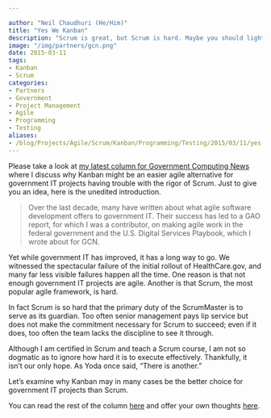 ```yaml
---

author: "Neil Chaudhuri (He/Him)"
title: "Yes We Kanban"
description: "Scrum is great, but Scrum is hard. Maybe you should lighten things up with Kanban instead."
image: "/img/partners/gcn.png"
date: 2015-03-11
tags: 
- Kanban
- Scrum
categories: 
- Partners
- Government
- Project Management
- Agile
- Programming
- Testing
aliases:
- /blog/Projects/Agile/Scrum/Kanban/Programming/Testing/2015/03/11/yes-we-kanban
---
```


Please take a look at [my latest column for Government Computing News](http://gcn.com/articles/2015/03/11/kanban-basics.aspx)
where I discuss why Kanban might be an easier agile alternative for government IT projects having trouble with
the rigor of Scrum. Just to give you an idea, here is the unedited introduction.

> Over the last decade, many have written about what agile software development offers to government IT. Their success has led to a GAO report, for which I was a contributor, on making agile work in the federal government and the U.S. Digital Services Playbook, which I wrote about for GCN.


Yet while government IT has improved, it has a long way to go. We witnessed the spectacular failure of the initial rollout of HealthCare.gov, and many far less visible failures happen all the time. One reason is that not enough government IT projects are agile. Another is that Scrum, the most popular agile framework, is hard.


In fact Scrum is so hard that the primary duty of the ScrumMaster is to serve as its guardian. Too often senior management pays lip service but does not make the commitment necessary for Scrum to succeed; even if it does, too often the team lacks the discipline to see it through.


Although I am certified in Scrum and teach a Scrum course, I am not so dogmatic as to ignore how hard it is to execute effectively. Thankfully, it isn’t our only hope. As Yoda once said, “There is another.”


Let’s examine why Kanban may in many cases be the better choice for government IT projects than Scrum.


You can read the rest of the column [here](http://gcn.com/articles/2015/03/11/kanban-basics.aspx)
and offer your own thoughts [here](/contact).
